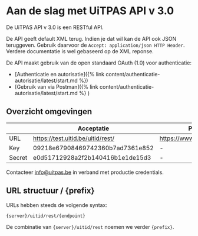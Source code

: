 ---
---

# Aan de slag met UiTPAS API v 3.0

De UiTPAS API v 3.0 is een RESTful API.

De API geeft default XML terug. Indien je dat wil kan de API ook JSON teruggeven. Gebruik daarvoor de ```Accept: application/json HTTP Header```. Verdere documentatie is wel gebaseerd op de XML reponse.

De API maakt gebruik van de open standaard OAuth (1.0) voor authenticatie:

* [Authenticatie en autorisatie]({% link content/authenticatie-autorisatie/latest/start.md %})
* [Gebruik van via Postman]({% link content/authenticatie-autorisatie/latest/start.md %} )

## Overzicht omgevingen

|  | Acceptatie | Productie |
| --- | --- | --- |
| URL | https://test.uitid.be/uitid/rest/ | https://www.uitid.be/uitid/rest/ |
| Key | 09218e67908469742360b7ad7361e852 | - |
| Secret | e0d51712928a2f2b140416b1e1de15d3 | - |

Contacteer info@uitpas.be in verband met productie credentials.

## URL structuur / {prefix}

URLs hebben steeds de volgende syntax:

```
{server}/uitid/rest/{endpoint}
```

De combinatie van ```{server}/uitid/rest``` noemen we verder ```{prefix}```.
